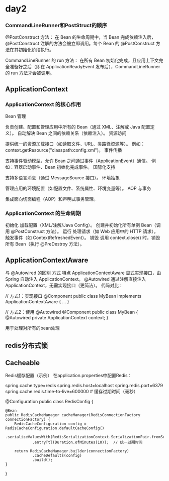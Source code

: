 # day2

### CommandLineRunner和PostStruct的顺序

@PostConstruct 方法：
在 Bean 的生命周期中，当 Bean 完成依赖注入后，@PostConstruct 注解的方法会被立即调用。每个 Bean 的 @PostConstruct
方法在其初始化阶段执行。

CommandLineRunner 的 run 方法：
在所有 Bean 初始化完成，且应用上下文完全准备好之后（即在 ApplicationReadyEvent 发布后），CommandLineRunner 的 run 方法才会被调用。

## ApplicationContext

### ApplicationContext 的核心作用

Bean 管理

负责创建、配置和管理应用中所有的 Bean（通过 XML、注解或 Java 配置定义）。
自动解决 Bean 之间的依赖关系（依赖注入）。
资源访问

提供统一的资源加载接口（如读取文件、URL、类路径资源等）。
例如：context.getResource("classpath:config.xml")。
事件传播

支持事件驱动模型，允许 Bean 之间通过事件（ApplicationEvent）通信。
例如：容器启动事件、Bean 初始化完成事件。
国际化支持

支持多语言消息（通过 MessageSource 接口）。
环境抽象

管理应用的环境配置（如配置文件、系统属性、环境变量等）。
AOP 与事务

集成面向切面编程（AOP）和声明式事务管理。

### ApplicationContext 的生命周期

初始化
加载配置（XML/注解/Java Config）。
创建并初始化所有单例 Bean（调用 @PostConstruct 方法）。
运行
处理请求（如 Web 应用中的 HTTP 请求）。
触发事件（如 ContextRefreshedEvent）。
销毁
调用 context.close() 时，销毁所有 Bean（执行 @PreDestroy 方法）。

## ApplicationContextAware

与 @Autowired 的区别
方式 特点
ApplicationContextAware 显式实现接口，由 Spring 自动注入 ApplicationContext。
@Autowired 通过注解直接注入 ApplicationContext，无需实现接口（更简洁）。
代码对比：

// 方式1：实现接口
@Component
public class MyBean implements ApplicationContextAware { ... }

// 方式2：使用 @Autowired
@Component
public class MyBean {
@Autowired
private ApplicationContext context;
}

用于处理对所有的bean处理

## redis分布式锁

## Cacheable

Redis缓存配置（示例）
在application.properties中配置Redis：

spring.cache.type=redis
spring.redis.host=localhost
spring.redis.port=6379
spring.cache.redis.time-to-live=600000 # 缓存过期时间（毫秒）

@Configuration
public class RedisConfig {

    @Bean
    public RedisCacheManager cacheManager(RedisConnectionFactory connectionFactory) {
        RedisCacheConfiguration config = RedisCacheConfiguration.defaultCacheConfig()
                .serializeValuesWith(RedisSerializationContext.SerializationPair.fromSerializer(RedisSerializer.json()))
                .entryTtl(Duration.ofMinutes(10));  // 统一过期时间
                
        return RedisCacheManager.builder(connectionFactory)
                .cacheDefaults(config)
                .build();
    }

}